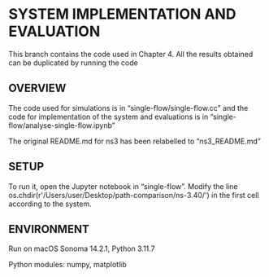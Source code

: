 # SYSTEM IMPLEMENTATION AND EVALUATION
This branch contains the code used in Chapter 4. All the results obtained can be duplicated by running the code 

## OVERVIEW
The code used for simulations is in “single-flow/single-flow.cc" and the code for implementation of the system and evaluations is in “single-flow/analyse-single-flow.ipynb”

The original README.md for ns3 has been relabelled to “ns3_README.md”

## SETUP
To run it, open the Jupyter notebook in “single-flow”. Modify the line os.chdir(r'/Users/user/Desktop/path-comparison/ns-3.40/') in the first cell according to the system.

## ENVIRONMENT
Run on macOS Sonoma 14.2.1, Python 3.11.7

Python modules: numpy, matplotlib
